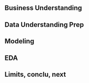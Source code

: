 ## Business Understanding

## Data Understanding Prep

## Modeling

## EDA

## Limits, conclu, next
